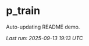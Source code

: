 # p_train

Auto-updating README demo.

<!--START_SECTION:status-->
_Last run: 2025-09-13 19:13 UTC_
<!--END_SECTION:status-->

















































































































































































































































































































































































































































































































































































